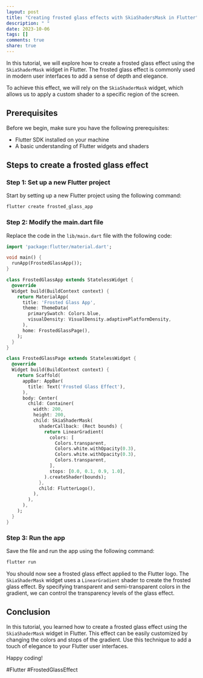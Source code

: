 ```yaml
---
layout: post
title: "Creating frosted glass effects with SkiaShadersMask in Flutter"
description: " "
date: 2023-10-06
tags: []
comments: true
share: true
---
```


In this tutorial, we will explore how to create a frosted glass effect using the `SkiaShaderMask` widget in Flutter. The frosted glass effect is commonly used in modern user interfaces to add a sense of depth and elegance.

To achieve this effect, we will rely on the `SkiaShaderMask` widget, which allows us to apply a custom shader to a specific region of the screen.

## Prerequisites
Before we begin, make sure you have the following prerequisites:

- Flutter SDK installed on your machine
- A basic understanding of Flutter widgets and shaders

## Steps to create a frosted glass effect

### Step 1: Set up a new Flutter project
Start by setting up a new Flutter project using the following command:

```bash
flutter create frosted_glass_app
```

### Step 2: Modify the main.dart file
Replace the code in the `lib/main.dart` file with the following code:

```dart
import 'package:flutter/material.dart';

void main() {
  runApp(FrostedGlassApp());
}

class FrostedGlassApp extends StatelessWidget {
  @override
  Widget build(BuildContext context) {
    return MaterialApp(
      title: 'Frosted Glass App',
      theme: ThemeData(
        primarySwatch: Colors.blue,
        visualDensity: VisualDensity.adaptivePlatformDensity,
      ),
      home: FrostedGlassPage(),
    );
  }
}

class FrostedGlassPage extends StatelessWidget {
  @override
  Widget build(BuildContext context) {
    return Scaffold(
      appBar: AppBar(
        title: Text('Frosted Glass Effect'),
      ),
      body: Center(
        child: Container(
          width: 200,
          height: 200,
          child: SkiaShaderMask(
            shaderCallback: (Rect bounds) {
              return LinearGradient(
                colors: [
                  Colors.transparent,
                  Colors.white.withOpacity(0.3),
                  Colors.white.withOpacity(0.3),
                  Colors.transparent,
                ],
                stops: [0.0, 0.1, 0.9, 1.0],
              ).createShader(bounds);
            },
            child: FlutterLogo(),
          ),
        ),
      ),
    );
  }
}
```

### Step 3: Run the app
Save the file and run the app using the following command:

```bash
flutter run
```

You should now see a frosted glass effect applied to the Flutter logo. The `SkiaShaderMask` widget uses a `LinearGradient` shader to create the frosted glass effect. By specifying transparent and semi-transparent colors in the gradient, we can control the transparency levels of the glass effect.

## Conclusion
In this tutorial, you learned how to create a frosted glass effect using the `SkiaShaderMask` widget in Flutter. This effect can be easily customized by changing the colors and stops of the gradient. Use this technique to add a touch of elegance to your Flutter user interfaces.

Happy coding!

#Flutter #FrostedGlassEffect